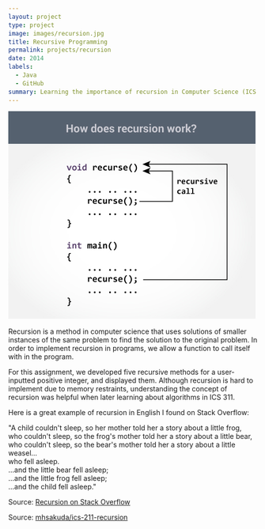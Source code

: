 ```yaml
---
layout: project
type: project
image: images/recursion.jpg
title: Recursive Programming
permalink: projects/recursion
date: 2014
labels:
  - Java
  - GitHub
summary: Learning the importance of recursion in Computer Science (ICS 211).
---
```


<img class="ui large right floated rounded image" src="../images/recursion1.jpg">

Recursion is a method in computer science that uses solutions of smaller instances of the same problem to find the solution to the original problem. In order to implement recursion in programs, we allow a function to call itself with in the program.

For this assignment, we developed five recursive methods for a user-inputted positive integer, and displayed them. Although recursion is hard to implement due to memory restraints, understanding the concept of recursion was helpful when later learning about algorithms in ICS 311.

Here is a great example of recursion in English I found on Stack Overflow:

"A child couldn't sleep, so her mother told her a story about a little frog,\
    who couldn't sleep, so the frog's mother told her a story about a little bear,\
      who couldn't sleep, so the bear's mother told her a story about a little weasel... \
         who fell asleep.\
             ...and the little bear fell asleep;\
         ...and the little frog fell asleep;\
    ...and the child fell asleep."

Source: <a href="https://stackoverflow.com/questions/3021/what-is-recursion-and-when-should-i-use-it">Recursion on Stack Overflow</a>

Source: <a href="https://github.com/mhsakuda/ICS-Projects/blob/master/Assignment%206/SakudaMitchell6.java"><i class="large github icon "></i>mhsakuda/ics-211-recursion</a>

